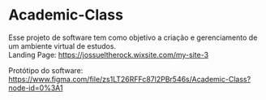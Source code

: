 # Academic-Class
Esse projeto de software tem como objetivo a criação e gerenciamento de um ambiente virtual de estudos.        
Landing Page: https://jossueltherock.wixsite.com/my-site-3

Protótipo do software: https://www.figma.com/file/zs1LT26RFFc87l2PBr546s/Academic-Class?node-id=0%3A1
